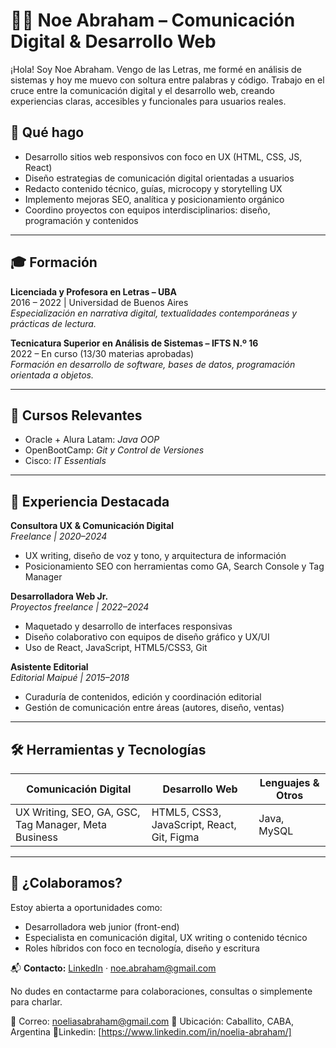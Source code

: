 # 👩‍💻 Noe Abraham – Comunicación Digital & Desarrollo Web

¡Hola! Soy Noe Abraham. Vengo de las Letras, me formé en análisis de sistemas y hoy me muevo con soltura entre palabras y código. Trabajo en el cruce entre la comunicación digital y el desarrollo web,
creando experiencias claras, accesibles y funcionales para usuarios reales.

## 📌 Qué hago

- Desarrollo sitios web responsivos con foco en UX (HTML, CSS, JS, React)
- Diseño estrategias de comunicación digital orientadas a usuarios
- Redacto contenido técnico, guías, microcopy y storytelling UX
- Implemento mejoras SEO, analítica y posicionamiento orgánico
- Coordino proyectos con equipos interdisciplinarios: diseño, programación y contenidos

---

## 🎓 Formación

**Licenciada y Profesora en Letras – UBA**  
2016 – 2022 | Universidad de Buenos Aires  
_Especialización en narrativa digital, textualidades contemporáneas y prácticas de lectura._

**Tecnicatura Superior en Análisis de Sistemas – IFTS N.º 16**  
2022 – En curso (13/30 materias aprobadas)  
_Formación en desarrollo de software, bases de datos, programación orientada a objetos._

---

## 🧠 Cursos Relevantes

- Oracle + Alura Latam:  *Java OOP*
- OpenBootCamp: *Git y Control de Versiones*
- Cisco: *IT Essentials*

---

## 💼 Experiencia Destacada

**Consultora UX & Comunicación Digital**  
_Freelance | 2020–2024_  
- UX writing, diseño de voz y tono, y arquitectura de información  
- Posicionamiento SEO con herramientas como GA, Search Console y Tag Manager

**Desarrolladora Web Jr.**  
_Proyectos freelance | 2022–2024_  
- Maquetado y desarrollo de interfaces responsivas  
- Diseño colaborativo con equipos de diseño gráfico y UX/UI  
- Uso de React, JavaScript, HTML5/CSS3, Git

**Asistente Editorial**  
_Editorial Maipué | 2015–2018_  
- Curaduría de contenidos, edición y coordinación editorial  
- Gestión de comunicación entre áreas (autores, diseño, ventas)

---

## 🛠️ Herramientas y Tecnologías

| Comunicación Digital | Desarrollo Web | Lenguajes & Otros |
|----------------------|----------------|-------------------|
| UX Writing, SEO, GA, GSC, Tag Manager, Meta Business | HTML5, CSS3, JavaScript, React, Git, Figma | Java, MySQL |

---


## 🤝 ¿Colaboramos?

Estoy abierta a oportunidades como:
- Desarrolladora web junior (front-end)
- Especialista en comunicación digital, UX writing o contenido técnico
- Roles híbridos con foco en tecnología, diseño y escritura

📬 **Contacto:** [LinkedIn](https://www.linkedin.com/in/noelia-abraham/) · noe.abraham@gmail.com

No dudes en contactarme para colaboraciones, consultas o simplemente para charlar. 

📧 Correo: noeliasabraham@gmail.com
📍 Ubicación: Caballito, CABA, Argentina
📧Linkedin: [https://www.linkedin.com/in/noelia-abraham/]



